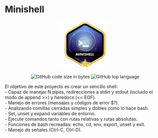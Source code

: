 # Minishell
  <p align="center">
  <img src="https://github.com/mcombeau/mcombeau/blob/main/42_badges/minishellm.png" alt="minishell 42 project badge"/>
  </p>
 <p align="center">
	<!-- https://badge42.vercel.app/ -->
  </p>

<p align="center">
	<img alt="GitHub code size in bytes" src="https://img.shields.io/github/languages/code-size/ken0by/minishell?color=lightblue" />
	<img alt="GitHub top language" src="https://img.shields.io/github/languages/top/ken0by/minishell?color=blue" />
</p>
<div>
El objetivo de este proyecto es crear un sencillo shell: </br>
	- Capaz de manejar N pipes, redirecciones a stdin y stdout (incluido el modo de append >>) y heredocs (<< EOF). </br>
	- Manejo de errores (mensajes y códigos de error $?). </br>
	- Analizando comillas cerradas simples y dobles como lo hace bash. </br>
	- Set, unset y expand variables de entorno. </br>
	- Ejecute comandos tanto con rutas relativas y rutas absolutas. </br>
	- Funciones de bash recreadas: echo, cd, env, export, unset y exit. </br>
	- Manejo de señales (Ctrl-C, Ctrl-D).
</div>
